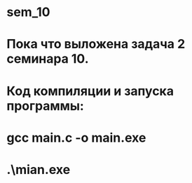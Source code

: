 # sem_10
# Пока что выложена задача 2 семинара 10.
# Код компиляции и запуска программы: 
# gcc main.c -o main.exe
# .\mian.exe
